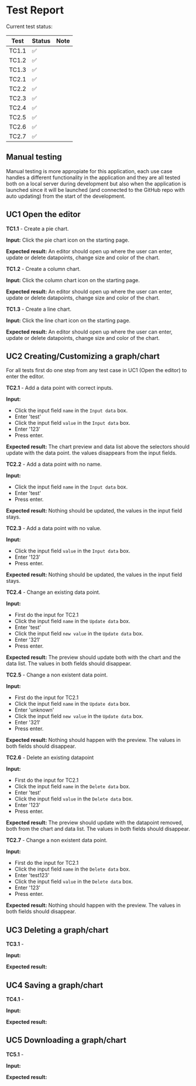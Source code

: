 # Test Report

Current test status:

|  Test   | Status | Note  |
|---------|--------|-------|
|  TC1.1  |   ✅   |       |
|  TC1.2  |   ✅   |       |
|  TC1.3  |   ✅   |       |
|  TC2.1  |   ✅   |       |
|  TC2.2  |   ✅   |       |
|  TC2.3  |   ✅   |       |
|  TC2.4  |   ✅   |       |
|  TC2.5  |   ✅   |       |
|  TC2.6  |   ✅   |       |
|  TC2.7  |   ✅   |       |

## Manual testing
Manual testing is more appropiate for this application, each use case handles a different functionality in the application and they are all tested both on a local server during development but also when the application is launched since it will be launched (and connected to the GitHub repo with auto updating) from the start of the development.

## UC1 Open the editor

**TC1.1** - Create a pie chart.

**Input:** Click the pie chart icon on the starting page.

**Expected result:** An editor should open up where the user can enter, update or delete datapoints, change size and color of the chart.

**TC1.2** - Create a column chart.

**Input:** Click the column chart icon on the starting page.

**Expected result:** An editor should open up where the user can enter, update or delete datapoints, change size and color of the chart.

**TC1.3** - Create a line chart.

**Input:** Click the line chart icon on the starting page.

**Expected result:** An editor should open up where the user can enter, update or delete datapoints, change size and color of the chart.

## UC2 Creating/Customizing a graph/chart
For all tests first do one step from any test case in UC1 (Open the editor) to enter the editor.

**TC2.1** - Add a data point with correct inputs.

**Input:** 
- Click the input field `name` in the `Input data` box.
- Enter 'test'
- Click the input field `value` in the `Input data` box.
- Enter '123'
- Press enter.

**Expected result:** The chart preview and data list above the selectors should update with the data point. the values disappears from the input fields.

**TC2.2** - Add a data point with no name.

**Input:** 
- Click the input field `name` in the `Input data` box.
- Enter 'test'
- Press enter.

**Expected result:** Nothing should be updated, the values in the input field stays.

**TC2.3** - Add a data point with no value.

**Input:** 
- Click the input field `value` in the `Input data` box.
- Enter '123'
- Press enter.

**Expected result:** Nothing should be updated, the values in the input field stays.

**TC2.4** - Change an existing data point.

**Input:** 
- First do the input for TC2.1
- Click the input field `name` in the `Update data` box.
- Enter 'test'
- Click the input field `new value` in the `Update data` box.
- Enter '321'
- Press enter.

**Expected result:** The preview should update both with the chart and the data list. The values in both fields should disappear.

**TC2.5** - Change a non existent data point.

**Input:** 
- First do the input for TC2.1
- Click the input field `name` in the `Update data` box.
- Enter 'unknown'
- Click the input field `new value` in the `Update data` box.
- Enter '321'
- Press enter.

**Expected result:** Nothing should happen with the preview. The values in both fields should disappear.

**TC2.6** - Delete an existing datapoint

**Input:** 
- First do the input for TC2.1
- Click the input field `name` in the `Delete data` box.
- Enter 'test'
- Click the input field `value` in the `Delete data` box.
- Enter '123'
- Press enter.

**Expected result:** The preview should update with the datapoint removed, both from the chart and data list. The values in both fields should disappear.

**TC2.7** -  Change a non existent data point.

**Input:**
- First do the input for TC2.1
- Click the input field `name` in the `Delete data` box.
- Enter 'test123'
- Click the input field `value` in the `Delete data` box.
- Enter '123'
- Press enter.

**Expected result:** Nothing should happen with the preview. The values in both fields should disappear.

## UC3 Deleting a graph/chart

**TC3.1** -

**Input:**

**Expected result:**

## UC4 Saving a graph/chart

**TC4.1** -

**Input:**

**Expected result:**

## UC5 Downloading a graph/chart

**TC5.1** -

**Input:**

**Expected result:**